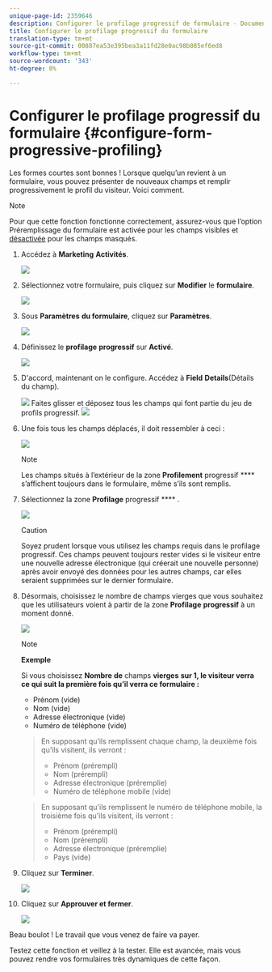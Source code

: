 ```yaml
---
unique-page-id: 2359646
description: Configurer le profilage progressif de formulaire - Documents marketing - Documentation du produit
title: Configurer le profilage progressif du formulaire
translation-type: tm+mt
source-git-commit: 00887ea53e395bea3a11fd28e0ac98b085ef6ed8
workflow-type: tm+mt
source-wordcount: '343'
ht-degree: 0%

---
```



# Configurer le profilage progressif du formulaire {#configure-form-progressive-profiling}

Les formes courtes sont bonnes ! Lorsque quelqu’un revient à un formulaire, vous pouvez présenter de nouveaux champs et remplir progressivement le profil du visiteur. Voici comment.

>[!NOTE]
>
>Pour que cette fonction fonctionne correctement, assurez-vous que l’option Préremplissage du formulaire est activée pour les champs visibles et [désactivée](http://docs.marketo.com/display/DOCS/Disable+Pre-fill+for+a+Form+Field) pour les champs masqués.

1. Accédez à **Marketing** **Activités**.

   ![](assets/ma-1.png)

1. Sélectionnez votre formulaire, puis cliquez sur **Modifier** le **formulaire**.

   ![](assets/image2014-9-15-12-3a31-3a20.png)

1. Sous **Paramètres** **du formulaire**, cliquez sur **Paramètres**.

   ![](assets/image2014-9-15-12-3a31-3a29.png)

1. Définissez le **profilage** **progressif** sur **Activé**.

   ![](assets/image2014-9-15-12-3a31-3a47.png)

1. D&#39;accord, maintenant on le configure. Accédez à **Field** **Details**(Détails du champ).

   ![](assets/image2014-9-15-12-3a31-3a55.png)
Faites glisser et déposez tous les champs qui font partie du jeu de profils progressif.
   ![](assets/image2014-9-15-12-3a32-3a3.png)

1. Une fois tous les champs déplacés, il doit ressembler à ceci :

   ![](assets/image2014-9-15-12-3a32-3a12.png)

   >[!NOTE]
   >
   >Les champs situés à l’extérieur de la zone **Profilement** progressif **** s’affichent toujours dans le formulaire, même s’ils sont remplis.

1. Sélectionnez la zone **Profilage** progressif **** .

   ![](assets/image2014-9-15-12-3a32-3a19.png)

   >[!CAUTION]
   >
   >Soyez prudent lorsque vous utilisez les champs requis dans le profilage progressif. Ces champs peuvent toujours rester vides si le visiteur entre une nouvelle adresse électronique (qui créerait une nouvelle personne) après avoir envoyé des données pour les autres champs, car elles seraient supprimées sur le dernier formulaire.

1. Désormais, choisissez le nombre de champs vierges que vous souhaitez que les utilisateurs voient à partir de la zone **Profilage** **progressif** à un moment donné.

   ![](assets/image2014-9-15-12-3a32-3a26.png)

   >[!NOTE]
   >
   >**Exemple**
   >
   >
   >Si vous choisissez **Nombre** **de** champs **vierges** **sur 1, le visiteur verra ce qui suit la première fois qu’il verra ce formulaire :**
   >
   >    
   >    
   >    * Prénom (vide)
   >    * Nom (vide)
   >    * Adresse électronique (vide)
   >    * Numéro de téléphone (vide)

   >    
   >    
   >En supposant qu’ils remplissent chaque champ, la deuxième fois qu’ils visitent, ils verront :
   >
   >    
   >    
   >    * Prénom (prérempli)
   >    * Nom (prérempli)
   >    * Adresse électronique (préremplie)
   >    * Numéro de téléphone mobile (vide)

   >    
   >    
   >En supposant qu&#39;ils remplissent le numéro de téléphone mobile, la troisième fois qu&#39;ils visitent, ils verront :
   >
   >    
   >    
   >    * Prénom (prérempli)
   >    * Nom (prérempli)
   >    * Adresse électronique (préremplie)
   >    * Pays (vide)


1. Cliquez sur **Terminer**.

   ![](assets/image2014-9-15-12-3a33-3a35.png)

1. Cliquez sur **Approuver et fermer**.

   ![](assets/image2014-9-15-12-3a33-3a45.png)

Beau boulot ! Le travail que vous venez de faire va payer.

Testez cette fonction et veillez à la tester. Elle est avancée, mais vous pouvez rendre vos formulaires très dynamiques de cette façon.
